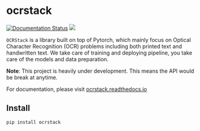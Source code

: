 # ocrstack


[![Documentation Status](https://readthedocs.org/projects/ocrstack/badge/?version=latest)](https://ocrstack.readthedocs.io/en/latest/?badge=latest)
![](https://github.com/VinhLoiIT/ocrstack/actions/workflows/workflow.yml/badge.svg)

`OCRStack` is a library built on top of Pytorch, which mainly focus on Optical Character Recognition (OCR) problems including both printed text and handwritten text. We take care of training and deploying pipeline, you take care of the models and data preparation.

**Note**: This project is heavily under development. This means the API would be break at anytime.


For documentation, please visit [ocrstack.readthedocs.io](https://ocrstack.readthedocs.io)

## Install

```bash
pip install ocrstack
```
